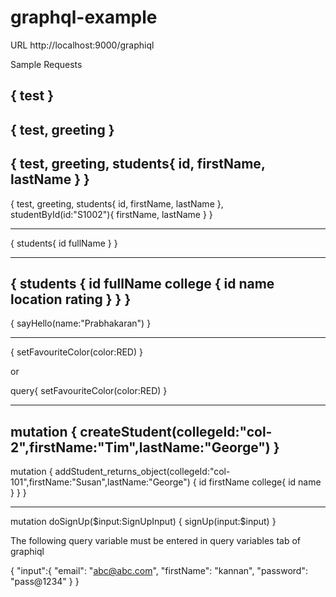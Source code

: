 # graphql-example
URL
http://localhost:9000/graphiql


Sample Requests

{
  test
}
-----------------
{
  test,
  greeting 
}
-------------------
{
  test,
  greeting,
  students{
    id,
    firstName,
    lastName
  }
}
------------------
{
  test,
  greeting,
  students{
    id,
    firstName,
    lastName
  },
  studentById(id:"S1002"){
    firstName,
    lastName
  }
}

----------------------
{
   students{
      id
      fullName
   }
}

------------------------
{
  students {
    id
    fullName
    college {
      id
      name
      location
      rating
    }
  }
}
-------------------------
{
  sayHello(name:"Prabhakaran")
}

-------------------------

{
  setFavouriteColor(color:RED)
}

or

query{
  setFavouriteColor(color:RED)
}

--------------------------
mutation {
   createStudent(collegeId:"col-2",firstName:"Tim",lastName:"George")
}
--------------------------
mutation {
   addStudent_returns_object(collegeId:"col-101",firstName:"Susan",lastName:"George") {
      id
      firstName
      college{
         id
         name
      }
   }
}

-------------------------------
mutation doSignUp($input:SignUpInput) {
   signUp(input:$input)
}

The following query variable must be entered in query variables tab of graphiql


{
   "input":{
      "email": "abc@abc.com",
      "firstName": "kannan",
      "password": "pass@1234"
   }
}